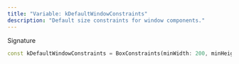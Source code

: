 ```yaml
---
title: "Variable: kDefaultWindowConstraints"
description: "Default size constraints for window components."
---
```


Signature
```dart
const kDefaultWindowConstraints = BoxConstraints(minWidth: 200, minHeight: 200);
```

